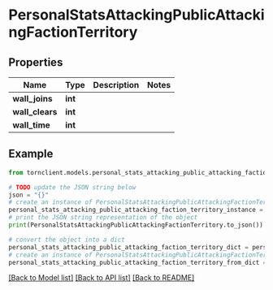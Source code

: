 # PersonalStatsAttackingPublicAttackingFactionTerritory


## Properties

Name | Type | Description | Notes
------------ | ------------- | ------------- | -------------
**wall_joins** | **int** |  | 
**wall_clears** | **int** |  | 
**wall_time** | **int** |  | 

## Example

```python
from tornclient.models.personal_stats_attacking_public_attacking_faction_territory import PersonalStatsAttackingPublicAttackingFactionTerritory

# TODO update the JSON string below
json = "{}"
# create an instance of PersonalStatsAttackingPublicAttackingFactionTerritory from a JSON string
personal_stats_attacking_public_attacking_faction_territory_instance = PersonalStatsAttackingPublicAttackingFactionTerritory.from_json(json)
# print the JSON string representation of the object
print(PersonalStatsAttackingPublicAttackingFactionTerritory.to_json())

# convert the object into a dict
personal_stats_attacking_public_attacking_faction_territory_dict = personal_stats_attacking_public_attacking_faction_territory_instance.to_dict()
# create an instance of PersonalStatsAttackingPublicAttackingFactionTerritory from a dict
personal_stats_attacking_public_attacking_faction_territory_from_dict = PersonalStatsAttackingPublicAttackingFactionTerritory.from_dict(personal_stats_attacking_public_attacking_faction_territory_dict)
```
[[Back to Model list]](../README.md#documentation-for-models) [[Back to API list]](../README.md#documentation-for-api-endpoints) [[Back to README]](../README.md)


